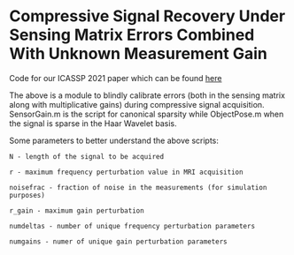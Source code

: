 # Compressive Signal Recovery Under Sensing Matrix Errors Combined With Unknown Measurement Gain

Code for our ICASSP 2021 paper which can be found [here](https://ieeexplore.ieee.org/abstract/document/9413470)

The above is a module to blindly calibrate errors (both in the sensing matrix along with multiplicative gains) during compressive signal acquisition. SensorGain.m is the script for canonical sparsity while ObjectPose.m when the signal is sparse in the Haar Wavelet basis.

Some parameters to better understand the above scripts:

`
N - length of the signal to be acquired
`

`
r - maximum frequency perturbation value in MRI acquisition
`

`
noisefrac - fraction of noise in the measurements (for simulation purposes)
`

`
r_gain - maximum gain perturbation
`

`
numdeltas - number of unique frequency perturbation parameters
`

`
numgains - numer of unique gain perturbation parameters
`
